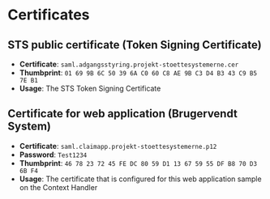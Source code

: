 # Certificates

## STS public certificate (Token Signing Certificate)
- **Certificate**: `saml.adgangsstyring.projekt-stoettesystemerne.cer`
- **Thumbprint**: `01 69 9B 6C 50 39 6A C0 60 C8 AE 9B C3 D4 B3 43 C9 B5 7E B1`
- **Usage**: The STS Token Signing Certificate

## Certificate for web application (Brugervendt System)
- **Certificate**: `saml.claimapp.projekt-stoettesystemerne.p12`
- **Password**: `Test1234`
- **Thumbprint**: `46 78 23 72 45 FE DC 80 59 D1 13 67 59 55 DF B8 70 D3 6B F4`
- **Usage**: The certificate that is configured for this web application sample on the Context Handler 

